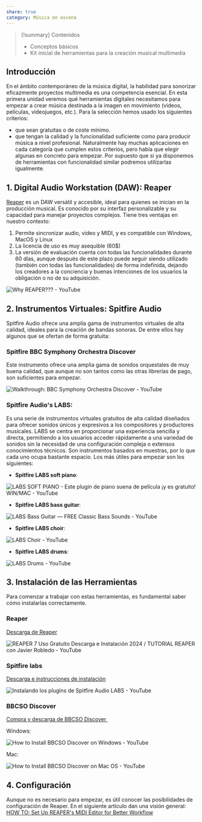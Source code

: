 ```yaml
---
share: true
category: Música en escena
---
```

> [!summary] Contenidos
> - Conceptos básicos
> - Kit inicial de herramientas para la creación musical multimedia


## Introducción
En el ámbito contemporáneo de la música digital, la habilidad para sonorizar eficazmente proyectos multimedia es una competencia esencial. En esta primera unidad veremos qué herramientas digitales necesitamos para empezar a crear música destinada a la imagen en movimiento (videos, películas, videojuegos, etc.).
Para la selección hemos usado los siguientes criterios:
- que sean gratuitas o de coste mínimo.
- que tengan la calidad y la funcionalidad suficiente como para producir música a nivel profesional.
Naturalmente hay muchas aplicaciones en cada categoría que cumplen estos criterios, pero había que elegir algunas en concreto para empezar. Por supuesto que si ya disponemos de herramientas con funcionalidad similar podremos utilizarlas igualmente.
## 1. Digital Audio Workstation (DAW): Reaper
[Reaper](https://www.reaper.fm/) es un DAW versátil y accesible, ideal para quienes se inician en la producción musical. Es conocido por su interfaz personalizable y su capacidad para manejar proyectos complejos. Tiene tres ventajas en nuestro contexto:
1. Permite sincronizar audio, video y MIDI, y es compatible con Windows, MacOS y Linux
2. La licencia de uso es muy asequible (60$)
3. La versión de evaluación cuenta con todas las funcionalidades durante 60 días, aunque después de este plazo puede seguir siendo utilizado (también con todas las funcionalidades) de forma indefinida, dejando los creadores a la conciencia y buenas intenciones de los usuarios la obligación o no de su adquisición.
   
 ![Why REAPER??? - YouTube](https://www.youtube.com/embed/zyKSfStJElo)

## 2. Instrumentos Virtuales: Spitfire Audio
Spitfire Audio ofrece una amplia gama de instrumentos virtuales de alta calidad, ideales para la creación de bandas sonoras. De entre ellos hay algunos que se ofertan de forma gratuita:

### Spitfire BBC Symphony Orchestra Discover
Este instrumento ofrece una amplia gama de sonidos orquestales de muy buena calidad, que aunque no son tantos como las otras librerías de pago, son suficientes para empezar.

![Walkthrough: BBC Symphony Orchestra Discover - YouTube](https://www.youtube.com/embed/pwiLvezaWWg)

### Spitfire Audio's LABS: 

Es una serie de instrumentos virtuales gratuitos de alta calidad diseñados para ofrecer sonidos únicos y expresivos a los compositores y productores musicales. LABS se centra en proporcionar una experiencia sencilla y directa, permitiendo a los usuarios acceder rápidamente a una variedad de sonidos sin la necesidad de una configuración compleja o extensos conocimientos técnicos. Son instrumentos basados en muestras, por lo que cada uno ocupa bastante espacio. Los más útiles para empezar son los siguientes:
  
- **Spitfire LABS soft piano**:
	  
![LABS SOFT PIANO - Este plugin de piano suena de película ¡y es gratuito! WIN/MAC - YouTube](https://www.youtube.com/embed/gG0YWseaBZc)

- **Spitfire LABS bass guitar**:
  
![LABS Bass Guitar — FREE Classic Bass Sounds - YouTube](https://www.youtube.com/embed/bHd14obB3Ck)

- **Spitfire LABS choir**:
  
![LABS Choir - YouTube](https://www.youtube.com/embed/URf6sLydbgg)

-  **Spitfire LABS drums**:
  
![LABS Drums - YouTube](https://www.youtube.com/embed/EPWwnzDECmY)

## 3. Instalación de las Herramientas
Para comenzar a trabajar con estas herramientas, es fundamental saber cómo instalarlas correctamente.
### Reaper
[Descarga de Reaper](https://www.reaper.fm/download.php?from_reaper=1)

![REAPER 7 Uso Gratuito Descarga e Instalación 2024 / TUTORIAL REAPER con Javier Robledo - YouTube](https://www.youtube.com/embed/ga89pNdkaSg)

### Spitfire labs
[Descarga e instrucciones de instalación](https://www.spitfireaudio.com/getting-started-labs)

![Instalando los plugins de Spitfire Audio LABS - YouTube](https://www.youtube.com/embed/KVWwJYxBbK4)

### BBCSO Discover
[Compra y descarga de BBCSO Discover ](https://www.spitfireaudio.com/virtual-instruments/bbc-symphony-orchestra-discover)

Windows:

![How to Install BBCSO Discover on Windows - YouTube](https://www.youtube.com/embed/uHVIr8cHmAo?si=my0VnQYgk9jyHRJU)

Mac:

![How to Install BBCSO Discover on Mac OS - YouTube](https://www.youtube.com/embed/9YeHtccbusM?si=P3lypmKVtFF7TUH)

## 4. Configuración
Aunque no es necesario para empezar, es útil conocer las posibilidades de configuración de Reaper. En el siguiente artículo dan una visión general:
[HOW TO: Set Up REAPER's MIDI Editor for Better Workflow]([https://seventhsam.com/blogs/tutorials/posts/6791049/how-to-set-up-reaper-s-midi-editor-for-better-workflow])

